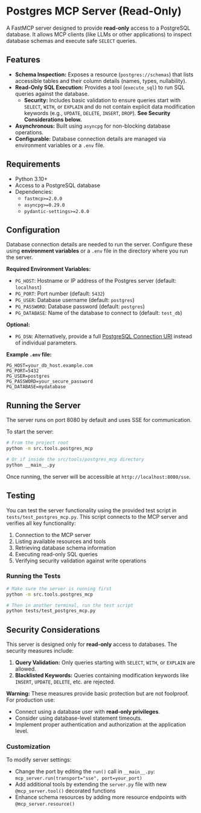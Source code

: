 # Postgres MCP Server (Read-Only)

A FastMCP server designed to provide **read-only** access to a PostgreSQL database. It allows MCP clients (like LLMs or other applications) to inspect database schemas and execute safe `SELECT` queries.

## Features

- **Schema Inspection:** Exposes a resource (`postgres://schemas`) that lists accessible tables and their column details (names, types, nullability).
- **Read-Only SQL Execution:** Provides a tool (`execute_sql`) to run SQL queries against the database.
  - **Security:** Includes basic validation to ensure queries start with `SELECT`, `WITH`, or `EXPLAIN` and do not contain explicit data modification keywords (e.g., `UPDATE`, `DELETE`, `INSERT`, `DROP`). **See Security Considerations below.**
- **Asynchronous:** Built using `asyncpg` for non-blocking database operations.
- **Configurable:** Database connection details are managed via environment variables or a `.env` file.

## Requirements

- Python 3.10+
- Access to a PostgreSQL database
- Dependencies:
  - `fastmcp>=2.0.0`
  - `asyncpg>=0.29.0`
  - `pydantic-settings>=2.0.0`

## Configuration

Database connection details are needed to run the server. Configure these using **environment variables** or a `.env` file in the directory where you run the server.

**Required Environment Variables:**

- `PG_HOST`: Hostname or IP address of the Postgres server (default: `localhost`)
- `PG_PORT`: Port number (default: `5432`)
- `PG_USER`: Database username (default: `postgres`)
- `PG_PASSWORD`: Database password (default: `postgres`)
- `PG_DATABASE`: Name of the database to connect to (default: `test_db`)

**Optional:**

- `PG_DSN`: Alternatively, provide a full [PostgreSQL Connection URI](https://www.postgresql.org/docs/current/libpq-connect.html#LIBPQ-CONNSTRING) instead of individual parameters.

**Example `.env` file:**

```dotenv
PG_HOST=your_db_host.example.com
PG_PORT=5432
PG_USER=postgres
PG_PASSWORD=your_secure_password
PG_DATABASE=mydatabase
```

## Running the Server

The server runs on port 8080 by default and uses SSE for communication.

To start the server:

```bash
# From the project root
python -m src.tools.postgres_mcp

# Or if inside the src/tools/postgres_mcp directory
python __main__.py
```

Once running, the server will be accessible at `http://localhost:8080/sse`.

## Testing

You can test the server functionality using the provided test script in `tests/test_postgres_mcp.py`. This script connects to the MCP server and verifies all key functionality:

1. Connection to the MCP server
2. Listing available resources and tools
3. Retrieving database schema information
4. Executing read-only SQL queries
5. Verifying security validation against write operations

### Running the Tests

```bash
# Make sure the server is running first
python -m src.tools.postgres_mcp

# Then in another terminal, run the test script
python tests/test_postgres_mcp.py
```

## Security Considerations

This server is designed only for **read-only** access to databases. The security measures include:

1. **Query Validation:** Only queries starting with `SELECT`, `WITH`, or `EXPLAIN` are allowed.
2. **Blacklisted Keywords:** Queries containing modification keywords like `INSERT`, `UPDATE`, `DELETE`, etc. are rejected.

**Warning:** These measures provide basic protection but are not foolproof. For production use:

- Connect using a database user with **read-only privileges**.
- Consider using database-level statement timeouts.
- Implement proper authentication and authorization at the application level.

### Customization

To modify server settings:

- Change the port by editing the `run()` call in `__main__.py`: `mcp_server.run(transport="sse", port=your_port)`
- Add additional tools by extending the `server.py` file with new `@mcp_server.tool()` decorated functions
- Enhance schema resources by adding more resource endpoints with `@mcp_server.resource()`

